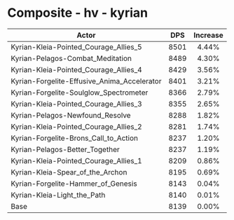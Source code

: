 # Composite - hv - kyrian
| Actor | DPS | Increase |
|---|:---:|:---:|
|Kyrian-Kleia-Pointed_Courage_Allies_5|8501|4.44%|
|Kyrian-Pelagos-Combat_Meditation|8489|4.30%|
|Kyrian-Kleia-Pointed_Courage_Allies_4|8429|3.56%|
|Kyrian-Forgelite-Effusive_Anima_Accelerator|8401|3.21%|
|Kyrian-Forgelite-Soulglow_Spectrometer|8366|2.79%|
|Kyrian-Kleia-Pointed_Courage_Allies_3|8355|2.65%|
|Kyrian-Pelagos-Newfound_Resolve|8288|1.82%|
|Kyrian-Kleia-Pointed_Courage_Allies_2|8281|1.74%|
|Kyrian-Forgelite-Brons_Call_to_Action|8237|1.20%|
|Kyrian-Pelagos-Better_Together|8237|1.19%|
|Kyrian-Kleia-Pointed_Courage_Allies_1|8209|0.86%|
|Kyrian-Kleia-Spear_of_the_Archon|8195|0.69%|
|Kyrian-Forgelite-Hammer_of_Genesis|8143|0.04%|
|Kyrian-Kleia-Light_the_Path|8140|0.01%|
|Base|8139|0.00%|
